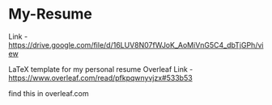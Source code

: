 # My-Resume
Link - https://drive.google.com/file/d/16LUV8N07fWJoK_AoMiVnG5C4_dbTjGPh/view

LaTeX template for my personal resume
Overleaf Link - https://www.overleaf.com/read/pfkpqwnyvjzx#533b53

find this in overleaf.com
